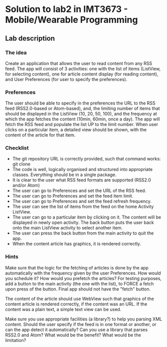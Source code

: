 # Solution to lab2 in IMT3673 - Mobile/Wearable Programming

## Lab description

### The idea

Create an application that allows the user to read content from any RSS feed. The app will consist of 3 activities: one with the list of items (ListView, for selecting content), one for article content display (for reading content), and User Preferences (for user to specify the preferences).

### Preferences

The user should be able to specify in the preferences the URL to the RSS feed (RSS2.0-based or Atom-based), and, the limiting number of items that should be displayed in the ListView (10, 20, 50, 100), and the frequency at which the app fetches the content (10min, 60min, once a day). The app will fetch the RSS feed and populate the list UP to the limit number. When user clicks on a particular item, a detailed view should be shown, with the content of the article for that item.

### Checklist

* The git repository URL is correctly provided, such that command works: git clone <url>
* The code is well, logically organised and structured into appropriate classes. Everything should be in a single package.
* It is clear to the user what RSS feed formats are supported (RSS2.0 and/or Atom)
* The user can go to Preferences and set the URL of the RSS feed.
* The user can go to Preferences and set the feed item limit.
* The user can go to Preferences and set the feed refresh frequency.
* The user can see the list of items from the feed on the home Activity ListView.
* The user can go to a particular item by clicking on it. The content will be displayed in newly open activity. The back button puts the user back onto the main ListView activity to select another item.
* The user can press the back button from the main activity to quit the app.
* When the content article has graphics, it is rendered correctly.

### Hints

Make sure that the logic for the fetching of articles is done by the app automatically with the frequency given by the user Preferences. How would you schedule it? How would you prefetch the articles? For testing purposes, add a button to the main activity (the one with the list), to FORCE a fetch upon press of the button. Final app should not have the "fetch" button.

The content of the article should use WebView such that graphics of the content article is rendered correctly, if the content was an URL. If the content was a plain text, a simple text view can be used.

Make sure you use appropriate facilities (a library?) to help you parsing XML content. Should the user specify if the feed is in one format or another, or can the app detect it automatically? Can you use a library that parses RSS2.0 and Atom? What would be the benefit? What would be the limitation?
